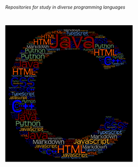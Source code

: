 ###### Repositories for study in diverse programming languages

<br> 

<img src="CodeCloud.png" width="80%" height="auto" />


